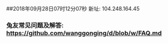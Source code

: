 ##2018年09月28日07时12分07秒 新址: 104.248.164.45
### 兔友常见问题及解答: https://github.com/wanggonging/d/blob/w/FAQ.md
